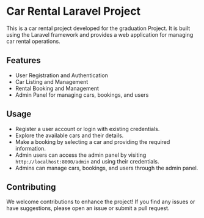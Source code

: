 # Car Rental Laravel Project

This is a car rental project developed for the graduation Project. It is built using the Laravel framework and provides a web application for managing car rental operations.


## Features

-   User Registration and Authentication
-   Car Listing and Management
-   Rental Booking and Management
-   Admin Panel for managing cars, bookings, and users


## Usage

-   Register a user account or login with existing credentials.
-   Explore the available cars and their details.
-   Make a booking by selecting a car and providing the required information.
-   Admin users can access the admin panel by visiting `http://localhost:8000/admin` and using their credentials.
-   Admins can manage cars, bookings, and users through the admin panel.

## Contributing

We welcome contributions to enhance the project! If you find any issues or have suggestions, please open an issue or submit a pull request.
